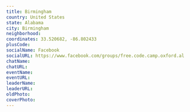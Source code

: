 ```yaml
---
title: Birmingham
country: United States
state: Alabama
city: Birmingham
neighborhood: 
coordinates: 33.520682, -86.802433
plusCode:
socialName: Facebook
socialURL: https://www.facebook.com/groups/free.code.camp.oxford.al
chatName:
chatURL:
eventName:
eventURL:
leaderName:
leaderURL:
oldPhoto: 
coverPhoto:
---
```


